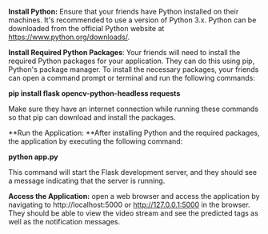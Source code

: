 **Install Python:** Ensure that your friends have Python installed on their machines. It's recommended to use a version of Python 3.x. Python can be downloaded from the official Python website at https://www.python.org/downloads/.

**Install Required Python Packages**: Your friends will need to install the required Python packages for your application. They can do this using pip, Python's package manager. To install the necessary packages, your friends can open a command prompt or terminal and run the following commands:


**pip install flask opencv-python-headless requests**

Make sure they have an internet connection while running these commands so that pip can download and install the packages.


**Run the Application: **After installing Python and the required packages, the application by executing the following command:

**python app.py**

This command will start the Flask development server, and they should see a message indicating that the server is running.

**Access the Application:** open a web browser and access the application by navigating to http://localhost:5000 or http://127.0.0.1:5000 in the browser. They should be able to view the video stream and see the predicted tags as well as the notification messages.

